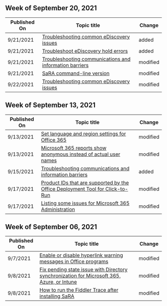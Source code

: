 <!-- This file is generated automatically each week. Changes made to this file will be overwritten.-->



## Week of September 20, 2021


| Published On |Topic title | Change |
|------|------------|--------|
| 9/21/2021 | [Troubleshooting common eDiscovery issues](/office365/troubleshoot/ediscovery/resolve-ediscovery-issues) | added |
| 9/21/2021 | [Troubleshoot eDiscovery hold errors](/office365/troubleshoot/holds/resolve-ediscovery-hold-issues) | added |
| 9/21/2021 | [Troubleshooting communications and information barriers](/office365/troubleshoot/information-barriers/information-barriers-troubleshooting) | modified |
| 9/21/2021 | [SaRA command-line version](/office365/troubleshoot/administration/sara-command-line-version) | modified |
| 9/22/2021 | [Troubleshooting common eDiscovery issues](/office365/troubleshoot/ediscovery/resolve-ediscovery-issues) | modified |


## Week of September 13, 2021


| Published On |Topic title | Change |
|------|------------|--------|
| 9/13/2021 | [Set language and region settings for Office 365](/office365/troubleshoot/access-management/set-language-and-region) | modified |
| 9/13/2021 | [Microsoft 365 reports show anonymous instead of actual user names](/office365/troubleshoot/miscellaneous/reports-show-anonymous-user-name) | modified |
| 9/15/2021 | [Troubleshooting communications and information barriers](/office365/troubleshoot/information-barriers/information-barriers-troubleshooting) | added |
| 9/17/2021 | [Product IDs that are supported by the Office Deployment Tool for Click-to-Run](/office365/troubleshoot/installation/product-ids-supported-office-deployment-click-to-run) | modified |
| 9/17/2021 | [Listing some issues for Microsoft 365 Administration](/office365/troubleshoot/o365-admin-welcome) | modified |


## Week of September 06, 2021


| Published On |Topic title | Change |
|------|------------|--------|
| 9/7/2021 | [Enable or disable hyperlink warning messages in Office programs](/office365/troubleshoot/administration/enable-disable-hyperlink-warning) | modified |
| 9/8/2021 | [Fix pending state issue with Directory synchronization for Microsoft 365, Azure, or Intune](/office365/troubleshoot/active-directory/pending-state-issue-with-directory-synchronization) | modified |
| 9/8/2021 | [How to run the Fiddler Trace after installing SaRA](/office365/troubleshoot/diagnostic-logs/run-fiddler-trace) | modified |
